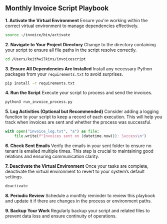 ## Monthly Invoice Script Playbook

**1. Activate the Virtual Environment**
Ensure you're working within the correct virtual environment to manage dependencies effectively.

```bash
source ~/invoice/bin/activate
```

**2. Navigate to Your Project Directory**
Change to the directory containing your script to ensure all file paths in the script resolve correctly.

```bash
cd /Users/keithwilkins/invoicescript
```

**3. Ensure All Dependencies Are Installed**
Install any necessary Python packages from your `requirements.txt` to avoid surprises.

```bash
pip install -r requirements.txt
```

**4. Run the Script**
Execute your script to process and send the invoices.

```bash
python3 run_invoice_process.py
```

**5. Log Activities (Optional but Recommended)**
Consider adding a logging function to your script to keep a record of each execution. This will help you track when invoices are sent and whether the process was successful.

```python
with open("invoice_log.txt", "a") as file:
    file.write(f"Invoices sent on {datetime.now()}: Success\n")
```

**6. Check Sent Emails**
Verify the emails in your sent folder to ensure no tenant is emailed multiple times. This step is crucial to maintaining good relations and ensuring communication clarity.

**7. Deactivate the Virtual Environment**
Once your tasks are complete, deactivate the virtual environment to revert to your system’s default settings.

```bash
deactivate
```

**8. Periodic Review**
Schedule a monthly reminder to review this playbook and update it if there are changes in the process or environment paths.

**9. Backup Your Work**
Regularly backup your script and related files to prevent data loss and ensure continuity of operations.

